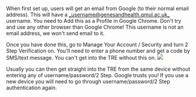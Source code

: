 When first set up, users will get an email from Google (to their normal email address). This will have a [_username@genesandhealth.qmul.ac.uk_](mailto:username@genesandhealth.qmul.ac.uk) username. You need to Add this as a Profile in Google Chrome. Don't try and use any other browser than Google Chrome! This username is not an email address, we won't send email to it.

Once you have done this, go to Manage Your Account / Security and turn 2 Step Verification on. You'll need to enter a phone number and get a code by SMS/text message. You can't get into the TRE without this on. ![](RackMultipart20230315-1-192w74_html_6c37f5e2aa9a04f2.png)

Usually you can then get straight into the TRE from the same device without entering any of username/password/2 Step. Google trusts you! If you use a new device you will need to go through username/password/2 Step authentication again.

